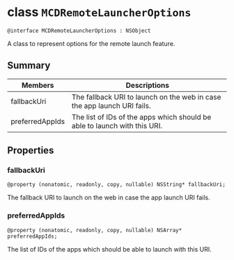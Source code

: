# class `MCDRemoteLauncherOptions` 

```
@interface MCDRemoteLauncherOptions : NSObject
```  

A class to represent options for the remote launch feature.

## Summary

 Members                        | Descriptions                                
--------------------------------|---------------------------------------------
fallbackUri | The fallback URI to launch on the web in case the app launch URI fails.
preferredAppIds | The list of IDs of the apps which should be able to launch with this URI.

## Properties

### fallbackUri
`@property (nonatomic, readonly, copy, nullable) NSString* fallbackUri;`

The fallback URI to launch on the web in case the app launch URI fails.

### preferredAppIds
`@property (nonatomic, readonly, copy, nullable) NSArray* preferredAppIds;`

The list of IDs of the apps which should be able to launch with this URI.